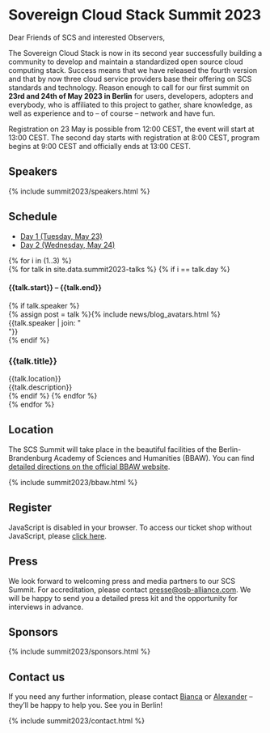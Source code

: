# Sovereign Cloud Stack Summit 2023

Dear Friends of SCS and interested Observers,

The Sovereign Cloud Stack is now in its second year successfully building a community to develop and maintain a standardized open source cloud computing stack. Success means that we have released the fourth version and that by now three cloud service providers base their offering on SCS standards and technology. Reason enough to call for our first summit on **23rd and 24th of May 2023 in Berlin** for users, developers, adopters and everybody, who is affiliated to this project to gather, share knowledge, as well as experience and to – of course – network and have fun.

Registration on 23 May is possible from 12:00 CEST, the event will start at 13:00 CEST. The second day starts with registration at 8:00 CEST, program begins at 9:00 CEST and officially ends at 13:00 CEST.

## Speakers

{% include summit2023/speakers.html %}

## Schedule

<div class="container my-4">
  <!-- Nav tabs -->
  <ul class="schedule-nav nav nav-pills nav-justified" id="schedule-tab" role="tablist">
    <li class="nav-item me-2">
      <a class="nav-link active" id="tab-day-1" data-bs-toggle="tab" href="#day-1" role="tab" aria-controls="day-1" aria-selected="true">
        <span class="heading">Day 1</span>
        <span class="meta d-none d-lg-block">(Tuesday, May 23)</span>
      </a>
    </li>
    <li class="nav-item me-2">
      <a class="nav-link" id="tab-day-2" data-bs-toggle="tab" href="#day-2" role="tab" aria-controls="day-2" aria-selected="false">
        <span class="heading">Day 2</span>
        <span class="meta d-none d-lg-block">(Wednesday, May 24)</span>
      </a>
    </li>
  </ul>
  <!-- Tab panes -->
	<div class="schedule-tab-content tab-content mt-5">
  {% for i in (1..3) %}
		<div class="tab-pane fade {% if i == 1 %}show active{% endif %}" id="day-{{i}}" role="tabpanel" aria-labelledby="day-{{i}}">
      {% for talk in site.data.summit2023-talks %}
      {% if i == talk.day %}
        <div class="item item-talk">
          <div class="meta">
            <h4 class="time">{{talk.start}} – {{talk.end}}</h4>
            {% if talk.speaker %}
              <div class="profile mt-3">
                <div class="d-flex justify-content-center">{% assign post = talk %}{% include news/blog_avatars.html %}</div>
                <div class="name mt-2">{{talk.speaker | join: "<br/>"}}</div>
              </div><!--//profile-->
            {% endif %}
          </div><!--//meta-->
          <div class="content">
            <h3 class="title mb-2">{{talk.title}}<a data-tab-destination="day-{{i}}" href="#session-{{ forloop.index }}" class="link-unstyled"><i class="fa fa-link ms-2 text-muted" aria-hidden="true" style="font-size: .7em;"></i></a></h3>
            <div class="location mb-2 text-muted"><i class="fa fa-map-marker me-2" aria-hidden="true"></i>{{talk.location}}</div>
            <div class="desc pb-2">{{talk.description}}</div>
          </div><!--//content-->
        </div>
      {% endif %}
      {% endfor %}
    </div> 
  {% endfor %}
  </div>
</div>

## Location

The SCS Summit will take place in the beautiful facilities of the Berlin-Brandenburg Academy of Sciences and Humanities (BBAW). You can find [detailed directions on the official BBAW website](https://veranstaltungszentrum.bbaw.de/en/directions).

{% include summit2023/bbaw.html %}

## Register

<pretix-widget event="https://events.scs.community/scs-summit-2023"></pretix-widget>
<noscript>
   <div class="pretix-widget">
        <div class="pretix-widget-info-message">
            JavaScript is disabled in your browser. To access our ticket shop without JavaScript, please <a target="_blank" rel="noopener" href="https://events.scs.community/scs-summit-2023">click here</a>.
        </div>
    </div>
</noscript>

## Press

We look forward to welcoming press and media partners to our SCS Summit. For accreditation, please contact [presse@osb-alliance.com](mailto:presse@osb-alliance.com). We will be happy to send you a detailed press kit and the opportunity for interviews in advance.

## Sponsors

{% include summit2023/sponsors.html %}

## Contact us

If you need any further information, please contact [Bianca](https://scs.community/hollery) or [Alexander](https://scs.community/diab) – they’ll be happy to help you. See you in Berlin!

{% include summit2023/contact.html %}
